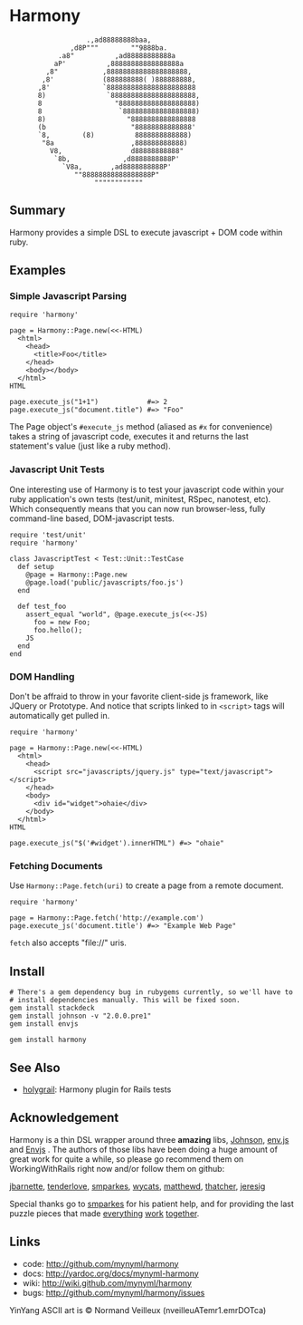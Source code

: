 Harmony
=======

                       .,ad88888888baa,
                   ,d8P"""        ""9888ba.
                .a8"          ,ad88888888888a
               aP'          ,88888888888888888a
             ,8"           ,88888888888888888888,
            ,8'            (888888888( )888888888,
           ,8'             `8888888888888888888888
           8)               `888888888888888888888,
           8                  "8888888888888888888)
           8                   `888888888888888888)
           8)                    "8888888888888888
           (b                     "88888888888888'
           `8,        (8)          8888888888888)
            "8a                   ,888888888888)
              V8,                 d88888888888"
               `8b,             ,d8888888888P'
                 `V8a,       ,ad8888888888P'
                    ""88888888888888888P"
                         """"""""""""

Summary
-------

Harmony provides a simple DSL to execute javascript + DOM code within ruby.

Examples
--------

### Simple Javascript Parsing

    require 'harmony'

    page = Harmony::Page.new(<<-HTML)
      <html>
        <head>
          <title>Foo</title>
        </head>
        <body></body>
      </html>
    HTML

    page.execute_js("1+1")            #=> 2
    page.execute_js("document.title") #=> "Foo"

The Page object's `#execute_js` method (aliased as `#x` for convenience) takes a
string of javascript code, executes it and returns the last statement's value
(just like a ruby method).

### Javascript Unit Tests

One interesting use of Harmony is to test your javascript code within your ruby
application's own tests (test/unit, minitest, RSpec, nanotest, etc). Which
consequently means that you can now run browser-less, fully command-line
based, DOM-javascript tests.

    require 'test/unit'
    require 'harmony'

    class JavascriptTest < Test::Unit::TestCase
      def setup
        @page = Harmony::Page.new
        @page.load('public/javascripts/foo.js')
      end

      def test_foo
        assert_equal "world", @page.execute_js(<<-JS)
          foo = new Foo;
          foo.hello();
        JS
      end
    end

### DOM Handling

Don't be affraid to throw in your favorite client-side js framework, like
JQuery or Prototype. And notice that scripts linked to in `<script>` tags will
automatically get pulled in.

    require 'harmony'

    page = Harmony::Page.new(<<-HTML)
      <html>
        <head>
          <script src="javascripts/jquery.js" type="text/javascript"></script>
        </head>
        <body>
          <div id="widget">ohaie</div>
        </body>
      </html>
    HTML

    page.execute_js("$('#widget').innerHTML") #=> "ohaie"

### Fetching Documents

Use `Harmony::Page.fetch(uri)` to create a page from a remote document.

    require 'harmony'

    page = Harmony::Page.fetch('http://example.com')
    page.execute_js('document.title') #=> "Example Web Page"

`fetch` also accepts "file://" uris.

Install
-------

    # There's a gem dependency bug in rubygems currently, so we'll have to
    # install dependencies manually. This will be fixed soon.
    gem install stackdeck
    gem install johnson -v "2.0.0.pre1"
    gem install envjs

    gem install harmony

See Also
--------

* [holygrail][20]: Harmony plugin for Rails tests

Acknowledgement
---------------

Harmony is a thin DSL wrapper around three **amazing** libs, [Johnson][1],
[env.js][30] and [Envjs][2] . The authors of those libs have been doing a huge
amount of great work for quite a while, so please go recommend them on
WorkingWithRails right now and/or follow them on github:

  [jbarnette][3], [tenderlove][4], [smparkes][5], [wycats][6], [matthewd][7], [thatcher][8], [jeresig][9]

Special thanks go to [smparkes][10] for his patient help, and for providing the
last puzzle pieces that made [everything][12] [work][11] [together][13].

Links
-----
* code: <http://github.com/mynyml/harmony>
* docs: <http://yardoc.org/docs/mynyml-harmony>
* wiki: <http://wiki.github.com/mynyml/harmony>
* bugs: <http://github.com/mynyml/harmony/issues>



YinYang ASCII art is © Normand Veilleux (nveilleuATemr1.emrDOTca)


[1]:  http://github.com/jbarnette/johnson/
[2]:  http://env-js.appspot.com/
[3]:  http://www.workingwithrails.com/person/10668-john-barnette
[4]:  http://github.com/tenderlove/
[5]:  http://www.workingwithrails.com/person/11739-steven-parkes
[6]:  http://www.workingwithrails.com/person/1805-yehuda-katz
[7]:  http://www.workingwithrails.com/person/6221-matthew-draper
[8]:  http://github.com/thatcher/
[9]:  http://ejohn.org/
[10]: http://github.com/smparkes/
[11]: http://github.com/smparkes/env-js/commit/49abe259813a505b0761e6d31dde671344b5bc87#L0R279
[12]: http://groups.google.com/group/envjs/msg/4ac719f7db7912f5
[13]: http://gemcutter.org/gems/envjs
[20]: http://github.com/mynyml/holygrail
[30]: http://github.com/thatcher/env-js
